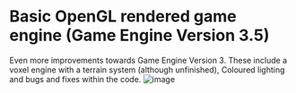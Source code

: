 # Basic OpenGL rendered game engine (Game Engine Version 3.5)

Even more improvements towards Game Engine Version 3. These include a voxel engine with a terrain system (although unfinished), Coloured lighting and bugs and fixes within the code.
![image](https://github.com/user-attachments/assets/928ea4ce-de47-49c2-b7b3-2185cfb5ba27)
